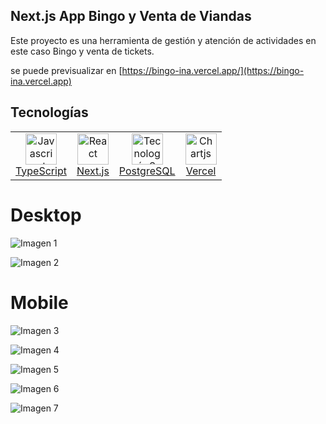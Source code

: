 ## Next.js App Bingo y Venta de Viandas

Este proyecto es una herramienta de gestión y atención de actividades en este caso Bingo y venta de tickets.

se puede previsualizar en [https://bingo-ina.vercel.app/](https://bingo-ina.vercel.app)

## Tecnologías
<table align="center">
  <tr>
    <td align="center">
      <a href="https://www.typescriptlang.org/">
        <img src="https://res.cloudinary.com/dt8zu6zzd/logos/TypeScript.png" alt="Javascript" width="50" height="50"><br>
        TypeScript
      </a>
    </td>
    <td align="center">
      <a href="https://nextjs.org/">
        <img src="https://assets.vercel.com/image/upload/v1607554385/repositories/next-js/next-logo.png" alt="React" width="50" height="50"><br>
        Next.js
      </a>
    </td>
    <td align="center">
      <a href="https://www.postgresql.org/">
        <img src="https://giswiki.hsr.ch/images/thumb/5/55/PostgreSQL_Logo.png/150px-PostgreSQL_Logo.png" alt="Tecnología 3" width="50" height="50"><br>
        PostgreSQL
      </a>
    </td>
    <td align="center">
      <a href="https://vercel.com/">
      <img src="https://assets.vercel.com/image/upload/v1588805858/repositories/vercel/logo.png" alt="Chartjs" width="50" height="50"><br>
        Vercel
      </a>
    </td>
    
    
  </tr>
</table>

# Desktop

![Imagen 1](public/preview/desktop_1.png)

![Imagen 2](public/preview/desktop_2.png)

# Mobile

![Imagen 3](public/preview/mobile_1.png)

![Imagen 4](public/preview/mobile_2.png)

![Imagen 5](public/preview/mobile_3.png)

![Imagen 6](public/preview/mobile_4.png)

![Imagen 7](public/preview/mobile_5.png)



